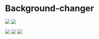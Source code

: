 # Background-changer
<img src="https://media.discordapp.net/attachments/830716678814957608/983124105106694144/dfe584b4a16a44f1bfdd30cb96449417Z5EWxv1aWhmiVzBG-27.jpg?width=942&height=468 "/>
<img src="https://media.discordapp.net/attachments/830716678814957608/983124105303846932/dfe584b4a16a44f1bfdd30cb96449417Z5EWxv1aWhmiVzBG-10.jpg?width=942&height=468 "/>

[![](https://cdn.discordapp.com/attachments/806690258086658090/823829343499321384/68747470733a2f2f696d672e736869656c64732e696f2f62616467652f646973636f72642532302d3732383944412e737667.png)](https://discord.com/users/734134493039951964) [![](https://cdn.discordapp.com/attachments/806690258086658090/823829296912269364/68747470733a2f2f696d672e736869656c64732e696f2f62616467652f4769744875622532302d3139313731372e7376673f.png)](https://github.com/Lig3ro) [![](https://cdn.discordapp.com/attachments/806690258086658090/823829272291573760/68747470733a2f2f696d672e736869656c64732e696f2f62616467652f494e5354414752414d2532302d4443333137352e73.png)](https://www.instagram.com/ligero_designer/)
